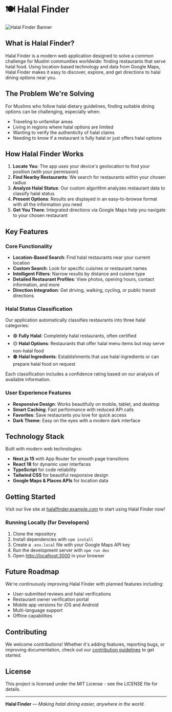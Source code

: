 # 🍽️ Halal Finder

![Halal Finder Banner](https://github.com/user-attachments/assets/d007ab2c-fcef-4ad7-a97a-1b38fa6af069)

## What is Halal Finder?

Halal Finder is a modern web application designed to solve a common challenge for Muslim communities worldwide: finding restaurants that serve halal food. Using location-based technology and data from Google Maps, Halal Finder makes it easy to discover, explore, and get directions to halal dining options near you.

## The Problem We're Solving

For Muslims who follow halal dietary guidelines, finding suitable dining options can be challenging, especially when:
- Traveling to unfamiliar areas
- Living in regions where halal options are limited
- Wanting to verify the authenticity of halal claims
- Needing to know if a restaurant is fully halal or just offers halal options

## How Halal Finder Works

1. **Locate You**: The app uses your device's geolocation to find your position (with your permission)
2. **Find Nearby Restaurants**: We search for restaurants within your chosen radius 
3. **Analyze Halal Status**: Our custom algorithm analyzes restaurant data to classify halal status
4. **Present Options**: Results are displayed in an easy-to-browse format with all the information you need
5. **Get You There**: Integrated directions via Google Maps help you navigate to your chosen restaurant

## Key Features

### Core Functionality
- **Location-Based Search**: Find halal restaurants near your current location
- **Custom Search**: Look for specific cuisines or restaurant names
- **Intelligent Filters**: Narrow results by distance and cuisine type
- **Detailed Restaurant Profiles**: View photos, opening hours, contact information, and more
- **Direction Integration**: Get driving, walking, cycling, or public transit directions

### Halal Status Classification
Our application automatically classifies restaurants into three halal categories:

- 🟢 **Fully Halal**: Completely halal restaurants, often certified
- 🟡 **Halal Options**: Restaurants that offer halal menu items but may serve non-halal food
- 🟠 **Halal Ingredients**: Establishments that use halal ingredients or can prepare halal food on request

Each classification includes a confidence rating based on our analysis of available information.

### User Experience Features
- **Responsive Design**: Works beautifully on mobile, tablet, and desktop
- **Smart Caching**: Fast performance with reduced API calls
- **Favorites**: Save restaurants you love for quick access
- **Dark Theme**: Easy on the eyes with a modern dark interface

## Technology Stack

Built with modern web technologies:
- **Next.js 15** with App Router for smooth page transitions
- **React 18** for dynamic user interfaces
- **TypeScript** for code reliability
- **Tailwind CSS** for beautiful responsive design
- **Google Maps & Places APIs** for location data

## Getting Started

Visit our live site at [halalfinder.example.com](https://halalfinder.example.com) to start using Halal Finder now!

### Running Locally (for Developers)

1. Clone the repository
2. Install dependencies with `npm install`
3. Create a `.env.local` file with your Google Maps API key
4. Run the development server with `npm run dev`
5. Open [http://localhost:3000](http://localhost:3000) in your browser

## Future Roadmap

We're continuously improving Halal Finder with planned features including:
- User-submitted reviews and halal verifications
- Restaurant owner verification portal
- Mobile app versions for iOS and Android
- Multi-language support
- Offline capabilities

## Contributing

We welcome contributions! Whether it's adding features, reporting bugs, or improving documentation, check out our [contribution guidelines](CONTRIBUTING.md) to get started.

## License

This project is licensed under the MIT License - see the LICENSE file for details.

---

**Halal Finder** — *Making halal dining easier, anywhere in the world.*
